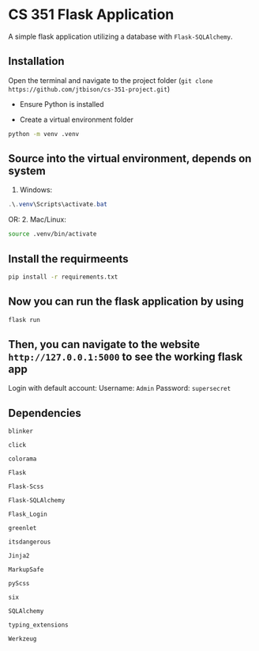 # CS 351 Flask Application

A simple flask application utilizing a database with `Flask-SQLAlchemy`.

## Installation
Open the terminal and navigate to the project folder (`git clone https://github.com/jtbison/cs-351-project.git`)

- Ensure Python is installed

- Create a virtual environment folder
```bash
python -m venv .venv
```

## Source into the virtual environment, depends on system
1. Windows:
```powershell
.\.venv\Scripts\activate.bat
```
OR:
2. Mac/Linux:
```bash
source .venv/bin/activate
```

## Install the requirmeents
```bash
pip install -r requirements.txt
```

## Now you can run the flask application by using
```bash
flask run
```

## Then, you can navigate to the website `http://127.0.0.1:5000` to see the working flask app

Login with default account:
Username: `Admin`
Password: `supersecret`


## Dependencies
`blinker`

`click`

`colorama`

`Flask`

`Flask-Scss`

`Flask-SQLAlchemy`

`Flask_Login`

`greenlet`

`itsdangerous`

`Jinja2`

`MarkupSafe`

`pyScss`

`six`

`SQLAlchemy`

`typing_extensions`

`Werkzeug`
